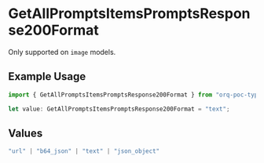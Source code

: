 # GetAllPromptsItemsPromptsResponse200Format

Only supported on `image` models.

## Example Usage

```typescript
import { GetAllPromptsItemsPromptsResponse200Format } from "orq-poc-typescript-multi-env-version/models/operations";

let value: GetAllPromptsItemsPromptsResponse200Format = "text";
```

## Values

```typescript
"url" | "b64_json" | "text" | "json_object"
```
